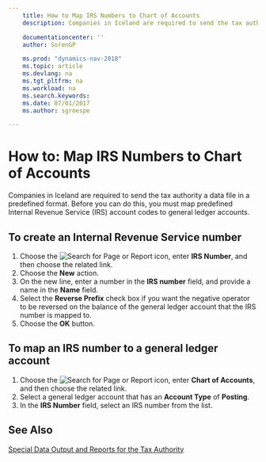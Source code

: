 ```yaml
---
    title: How to Map IRS Numbers to Chart of Accounts
    description: Companies in Iceland are required to send the tax authority a data file in a predefined format. Before you can do this, you must map predefined Internal Revenue Service (IRS) account codes to general ledger accounts.

    documentationcenter: ''
    author: SorenGP

    ms.prod: "dynamics-nav-2018"
    ms.topic: article
    ms.devlang: na
    ms.tgt_pltfrm: na
    ms.workload: na
    ms.search.keywords:
    ms.date: 07/01/2017
    ms.author: sgroespe

---
```

# How to: Map IRS Numbers to Chart of Accounts
Companies in Iceland are required to send the tax authority a data file in a predefined format. Before you can do this, you must map predefined Internal Revenue Service (IRS) account codes to general ledger accounts.  

## To create an Internal Revenue Service number  

1.  Choose the ![Search for Page or Report](../../media/ui-search/search_small.png "Search for Page or Report icon") icon, enter **IRS Number**, and then choose the related link.  
2.  Choose the **New** action.  
3.  On the new line, enter a number in the **IRS number** field, and provide a name in the **Name** field.  
4.  Select the **Reverse Prefix** check box if you want the negative operator to be reversed on the balance of the general ledger account that the IRS number is mapped to.  
5.  Choose the **OK** button.  

## To map an IRS number to a general ledger account  

1.  Choose the ![Search for Page or Report](../../media/ui-search/search_small.png "Search for Page or Report icon") icon, enter **Chart of Accounts**, and then choose the related link.  
2.  Select a general ledger account that has an **Account Type** of **Posting**.  
3.  In the **IRS Number** field, select an IRS number from the list.  

## See Also  
 [Special Data Output and Reports for the Tax Authority](special-data-output-and-reports-for-the-tax-authority.md) 
